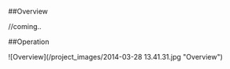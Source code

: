 ##Overview

//coming..


##Operation

![Overview](/project_images/2014-03-28 13.41.31.jpg "Overview")

